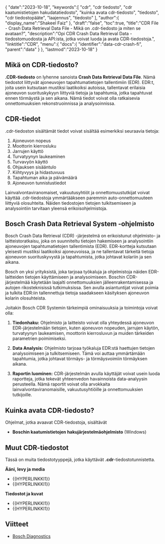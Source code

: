 {
   "date":"2023-10-18",
   "keywords":[
"cdr",
"cdr tiedosto",
"cdr kaatumistietojen hakudatatiedosto",
"kuinka avata cdr-tiedosto",
"tiedosto",
"cdr tiedostopääte",
"laajennus",
"tiedosto"
],
   "author":{
      "display_name":"Shakeel Faiz"
},
   "draft":"false",
   "toc":true,
   "title":"CDR File - Crash Data Retrieval Data File - Mikä on .cdr-tiedosto ja miten se avataan?",
   "description":"Opi CDR Crash Data Retrieval Data -tiedostomuodosta ja API:ista, jotka voivat luoda ja avata CDR-tiedostoja.",
   "linktitle":"CDR",
   "menu":{
      "docs":{
         "identifier":"data-cdr-crash-fi",
         "parent":"data"
}
},
   "lastmod":"2023-10-18"
}

## Mikä on CDR-tiedosto?

**.CDR-tiedosto** on lyhenne sanoista **Crash Data Retrieval Data File**. Nämä tiedostot liittyvät ajoneuvojen tapahtumatietojen tallentimiin (EDR). EDR:t, joita usein kutsutaan mustiksi laatikoiksi autoissa, tallentavat erilaisia ajoneuvon suorituskykyyn liittyviä tietoja ja tapahtumia, jotka tapahtuvat ennen törmäystä ja sen aikana. Nämä tiedot voivat olla ratkaisevia onnettomuuksien rekonstruoinnissa ja analysoinnissa.

## CDR-tiedot

.cdr-tiedoston sisältämät tiedot voivat sisältää esimerkiksi seuraavia tietoja:

1.  Ajoneuvon nopeus
2.  Moottorin kierrosluku
3.  Jarrujen käyttö
4.  Turvatyynyn laukeaminen
5.  Turvavyön käyttö
6.  Ohjauksen sisääntulo
7.  Kiihtyvyys ja hidastuvuus
8.  Tapahtuman aika ja päivämäärä
9.  Ajoneuvon tunnistustiedot

Lainvalvontaviranomaiset, vakuutusyhtiöt ja onnettomuustutkijat voivat käyttää .cdr-tiedostoja ymmärtääkseen paremmin auto-onnettomuuteen liittyviä olosuhteita. Näiden tiedostojen tietojen tulkitsemiseen ja analysointiin tarvitaan yleensä erikoisohjelmistoja.

## Bosch Crash Data Retrieval System -ohjelmisto

Bosch Crash Data Retrieval (CDR) -järjestelmä on erikoistunut ohjelmisto- ja laitteistoratkaisu, joka on suunniteltu tietojen hakemiseen ja analysointiin ajoneuvojen tapahtumatietojen tallentimista (EDR). EDR-kortteja kutsutaan yleisesti mustiksi laatikoiksi ajoneuvoissa, ja ne tallentavat tärkeitä tietoja ajoneuvon suorituskyvystä ja tapahtumista, jotka johtavat kolariin ja sen aikana.

Bosch on yksi yrityksistä, joka tarjoaa työkaluja ja ohjelmistoja näiden EDR-laitteiden tietojen käyttämiseen ja analysoimiseen. Boschin CDR-järjestelmää käytetään laajalti onnettomuuksien jälleenrakentamisessa ja autojen rikosteknisissä tutkimuksissa. Sen avulla asiantuntijat voivat poimia ja tulkita EDR:iin tallennettuja tietoja saadakseen käsityksen ajoneuvon kolarin olosuhteista.

Joitakin Bosch CDR Systemin tärkeimpiä ominaisuuksia ja toimintoja voivat olla:

1.  **Tiedonhaku:** Ohjelmisto ja laitteisto voivat olla yhteydessä ajoneuvon EDR-järjestelmään tietojen, kuten ajoneuvon nopeuden, jarrujen käytön, turvatyynyn laukeamisen, moottorin kierrosluvun ja muiden tärkeiden parametrien poimimiseksi.
    
2.  **Data Analysis:** Ohjelmisto tarjoaa työkaluja EDR:stä haettujen tietojen analysoimiseen ja tulkitsemiseen. Tämä voi auttaa ymmärtämään tapahtumia, jotka johtavat törmäys- ja törmäysvoimiin törmäyksen aikana.
    
3.  **Raportin luominen:** CDR-järjestelmän avulla käyttäjät voivat usein luoda raportteja, jotka tekevät yhteenvedon havainnoista data-analyysin perusteella. Nämä raportit voivat olla arvokkaita lainvalvontaviranomaisille, vakuutusyhtiöille ja onnettomuuksien tutkijoille.
    
## Kuinka avata CDR-tiedosto?

Ohjelmat, jotka avaavat CDR-tiedostoja, sisältävät

- **Boschin kaatumistietojen hakujärjestelmäohjelmisto** (Windows)

## Muut CDR-tiedostot

Tässä on muita tiedostotyyppejä, jotka käyttävät **.cdr**-tiedostotunnistetta.

**Ääni, levy ja media**
- {{HYPERLINKKI1}}
- {{HYPERLINKKI1}}

**Tiedostot ja kuvat**
- {{HYPERLINKKI1}}
- {{HYPERLINKKI1}}

## Viitteet
* [Bosch Diagnostics](https://cdr.boschdiagnostics.com/cdr/)


